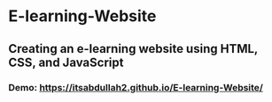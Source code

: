 # E-learning-Website
## Creating an e-learning website using HTML, CSS, and JavaScript
### Demo: https://itsabdullah2.github.io/E-learning-Website/
